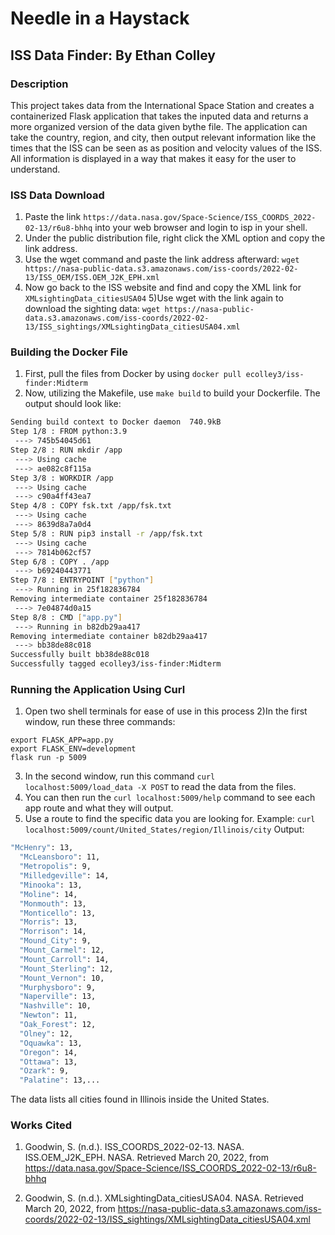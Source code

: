 # Needle in a Haystack
## ISS Data Finder: By Ethan Colley

### Description
This project takes data from the International Space Station and creates a containerized Flask application that takes the inputed data and returns a more organized version of the data given bythe file. The application can take the country, region, and city, then output relevant information like the times that the ISS can be seen as as position and velocity values of the ISS. All information is displayed in a way that makes it easy for the user to understand.

### ISS Data Download
1) Paste the link `https://data.nasa.gov/Space-Science/ISS_COORDS_2022-02-13/r6u8-bhhq` into your web browser and login to isp in your shell.
2) Under the public distribution file, right click the XML option and copy the link address.
3) Use the wget command and paste the link address afterward: `wget https://nasa-public-data.s3.amazonaws.com/iss-coords/2022-02-13/ISS_OEM/ISS.OEM_J2K_EPH.xml`
4) Now go back to the ISS website and find and copy the XML link for `XMLsightingData_citiesUSA04`
5)Use wget with the link again to download the sighting data: `wget https://nasa-public-data.s3.amazonaws.com/iss-coords/2022-02-13/ISS_sightings/XMLsightingData_citiesUSA04.xml`

### Building the Docker File
1) First, pull the files from Docker by using `docker pull ecolley3/iss-finder:Midterm`
2) Now, utilizing the Makefile, use `make build` to build your Dockerfile. The output should look like:
```bash
Sending build context to Docker daemon  740.9kB
Step 1/8 : FROM python:3.9
 ---> 745b54045d61
Step 2/8 : RUN mkdir /app
 ---> Using cache
 ---> ae082c8f115a
Step 3/8 : WORKDIR /app
 ---> Using cache
 ---> c90a4ff43ea7
Step 4/8 : COPY fsk.txt /app/fsk.txt
 ---> Using cache
 ---> 8639d8a7a0d4
Step 5/8 : RUN pip3 install -r /app/fsk.txt
 ---> Using cache
 ---> 7814b062cf57
Step 6/8 : COPY . /app
 ---> b69240443771
Step 7/8 : ENTRYPOINT ["python"]
 ---> Running in 25f182836784
Removing intermediate container 25f182836784
 ---> 7e04874d0a15
Step 8/8 : CMD ["app.py"]
 ---> Running in b82db29aa417
Removing intermediate container b82db29aa417
 ---> bb38de88c018
Successfully built bb38de88c018
Successfully tagged ecolley3/iss-finder:Midterm
```
### Running the Application Using Curl
1) Open two shell terminals for ease of use in this process
2)In the first window, run these three commands:
```bah
export FLASK_APP=app.py
export FLASK_ENV=development
flask run -p 5009
```
3) In the second window, run this command `curl localhost:5009/load_data -X POST` to read the data from the files.
4) You can then run the `curl localhost:5009/help` command to see each app route and what they will output.
5) Use a route to find the specific data you are looking for. Example: `curl localhost:5009/count/United_States/region/Illinois/city`
Output:

```bash
"McHenry": 13,
  "McLeansboro": 11,
  "Metropolis": 9,
  "Milledgeville": 14,
  "Minooka": 13,
  "Moline": 14,
  "Monmouth": 13,
  "Monticello": 13,
  "Morris": 13,
  "Morrison": 14,
  "Mound_City": 9,
  "Mount_Carmel": 12,
  "Mount_Carroll": 14,
  "Mount_Sterling": 12,
  "Mount_Vernon": 10,
  "Murphysboro": 9,
  "Naperville": 13,
  "Nashville": 10,
  "Newton": 11,
  "Oak_Forest": 12,
  "Olney": 12,
  "Oquawka": 13,
  "Oregon": 14,
  "Ottawa": 13,
  "Ozark": 9,
  "Palatine": 13,...
  ```
The data lists all cities found in Illinois inside the United States.

### Works Cited
1) Goodwin, S. (n.d.). ISS_COORDS_2022-02-13. NASA. ISS.OEM_J2K_EPH. NASA. Retrieved March 20, 2022, from https://data.nasa.gov/Space-Science/ISS_COORDS_2022-02-13/r6u8-bhhq

2) Goodwin, S. (n.d.). XMLsightingData_citiesUSA04. NASA. Retrieved March 20, 2022, from https://nasa-public-data.s3.amazonaws.com/iss-coords/2022-02-13/ISS_sightings/XMLsightingData_citiesUSA04.xml
